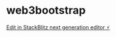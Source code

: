 # web3bootstrap

[Edit in StackBlitz next generation editor ⚡️](https://stackblitz.com/~/github.com/DevGruGold/web3bootstrap)